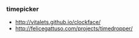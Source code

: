 ### timepicker

+ http://vitalets.github.io/clockface/
+ http://felicegattuso.com/projects/timedropper/

